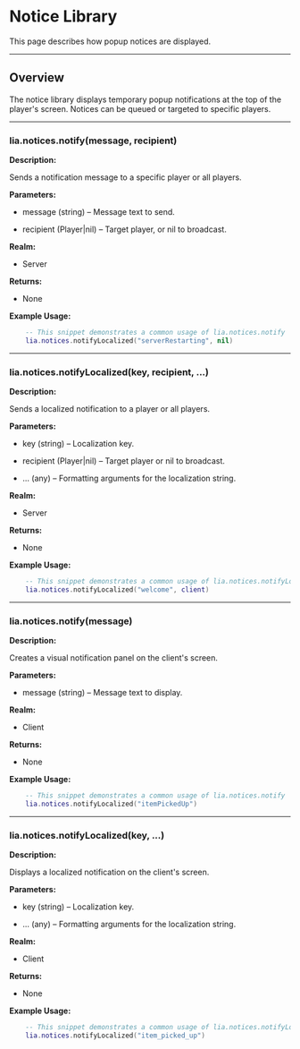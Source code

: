 # Notice Library

This page describes how popup notices are displayed.

---

## Overview

The notice library displays temporary popup notifications at the top of the player's screen. Notices can be queued or targeted to specific players.

---

### lia.notices.notify(message, recipient)

**Description:**

Sends a notification message to a specific player or all players.

**Parameters:**

* message (string) – Message text to send.


* recipient (Player|nil) – Target player, or nil to broadcast.


**Realm:**

* Server


**Returns:**

* None


**Example Usage:**

```lua
    -- This snippet demonstrates a common usage of lia.notices.notify
    lia.notices.notifyLocalized("serverRestarting", nil)
```

---

### lia.notices.notifyLocalized(key, recipient, ...)

**Description:**

Sends a localized notification to a player or all players.

**Parameters:**

* key (string) – Localization key.


* recipient (Player|nil) – Target player or nil to broadcast.


* ... (any) – Formatting arguments for the localization string.


**Realm:**

* Server


**Returns:**

* None


**Example Usage:**

```lua
    -- This snippet demonstrates a common usage of lia.notices.notifyLocalized
    lia.notices.notifyLocalized("welcome", client)
```

---

### lia.notices.notify(message)

**Description:**

Creates a visual notification panel on the client's screen.

**Parameters:**

* message (string) – Message text to display.


**Realm:**

* Client


**Returns:**

* None


**Example Usage:**

```lua
    -- This snippet demonstrates a common usage of lia.notices.notify
    lia.notices.notifyLocalized("itemPickedUp")
```

---

### lia.notices.notifyLocalized(key, ...)

**Description:**

Displays a localized notification on the client's screen.

**Parameters:**

* key (string) – Localization key.


* ... (any) – Formatting arguments for the localization string.


**Realm:**

* Client


**Returns:**

* None


**Example Usage:**

```lua
    -- This snippet demonstrates a common usage of lia.notices.notifyLocalized
    lia.notices.notifyLocalized("item_picked_up")
```
